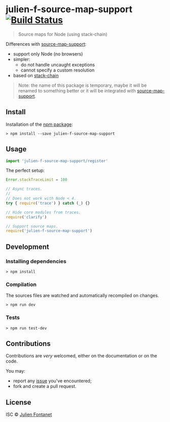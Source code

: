 # julien-f-source-map-support [![Build Status](https://travis-ci.org/julien-f/js-source-map-support-2.png?branch=master)](https://travis-ci.org/julien-f/js-source-map-support-2)

> Source maps for Node (using stack-chain)

Differences with [source-map-support](https://www.npmjs.com/package/source-map-support):

- support only Node (no browsers)
- simpler:
    - do not handle uncaught exceptions
    - cannot specify a custom resolution
- based on [stack-chain](https://www.npmjs.com/package/stack-chain)

> Note: the name of this package is temporary, maybe it will be
> renamed to something better or it will be integrated with
> [source-map-support](https://www.npmjs.com/package/source-map-support).

## Install

Installation of the [npm package](https://npmjs.org/package/julien-f-source-map-support):

```
> npm install --save julien-f-source-map-support
```

## Usage

```js
import 'julien-f-source-map-support/register'
```

The perfect setup:

```js
Error.stackTraceLimit = 100

// Async traces.
//
// Does not work with Node < 4.
try { require('trace') } catch (_) {}

// Hide core modules from traces.
require('clarify')

// Support source maps.
require('julien-f-source-map-support')
```

## Development

### Installing dependencies

```
> npm install
```

### Compilation

The sources files are watched and automatically recompiled on changes.

```
> npm run dev
```

### Tests

```
> npm run test-dev
```

## Contributions

Contributions are *very* welcomed, either on the documentation or on
the code.

You may:

- report any [issue](https://github.com/julien-f/js-source-map-support-2/issues)
  you've encountered;
- fork and create a pull request.

## License

ISC © [Julien Fontanet](https://github.com/julien-f)
